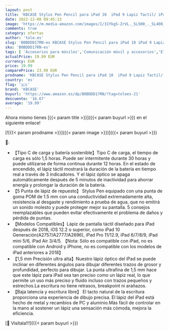 ```yaml
---
layout: post
title: 'KBCASE Stylus Pen Pencil para iPad 10  iPad 9 Lapiz Tactil/ iPad 2018-2022 con Función Detección de Inclinación  con iPad 8/7/6th Gen  iPad Mini 6/5th  iPad Pro 12.9/11  5 Puntas Reemplazables'
date: 2022-12-08 09:45:13
image: 'https://m.media-amazon.com/images/I/31YkgS-ZrVL._SL500_._SL400_.jpg'
comments: true
category: ofertas
author: 'tole.es'
slug: 'B0BDDD17RN-es KBCASE Stylus Pen Pencil para iPad 10 iPad 9 Lapiz Tactil/...'
sku: 'B0BDDD17RN-es'
tags: [ 'Accesorios para móviles','Comunicación móvil y accesorios','Electrónica','Punteros para móviles','ipad','kbcase','🇪🇸', ]
actualPrice: 19.99 EUR
currency: EUR
price: 19.99
comparePrice: 23.99 EUR
prodname: 'KBCASE Stylus Pen Pencil para iPad 10  iPad 9 Lapiz Tactil/ iPad 2018-2022 con Función Detección de Inclinación  con iPad 8/7/6th Gen  iPad Mini 6/5th  iPad Pro 12.9/11  5 Puntas Reemplazables'
country: 'es'
flag: '🇪🇸'
brand: 'KBCASE'
buyurl: 'https://www.amazon.es/dp/B0BDDD17RN/?tag=tolees-21'
descuento: '16.67'
average: '19.99'
---
```


Ahora mismo tienes [{{< param title >}}]({{< param buyurl >}}) en el siguiente enlace!

[![{{< param prodname >}}]({{< param image >}})]({{< param buyurl >}})

🔎:

- 【Tipo C de carga y batería sostenible】Tipo C de carga, el tiempo de carga es sólo 1,5 horas. Puede ser intermitente durante 30 horas y puede utilizarse de forma continua durante 12 horas. En el estado de encendido, el lápiz táctil mostrará la duración de la batería en tiempo real a través de 3 indicadores. Y el lápiz óptico se apaga automáticamente después de 5 minutos de inactividad para ahorrar energía y prolongar la duración de la batería.
- 【5 Punta de lápiz de repuesto】 Stylus Pen equipado con una punta de goma POM de 1.5 mm con una conductividad extremadamente alta, resistencia al desgaste y rendimiento a prueba de agua, que no emitirá un sonido molesto y puede proteger mejor su pantalla. 5 consejos reemplazables que pueden evitar efectivamente el problema de daños y pérdida de puntas.
- 【Modelos Compatibles】Lápiz de pantalla táctil diseñado para iPad después de 2018, iOS 12.2 o superior, como iPad 10 Generación(A2757/A2777/A2696), iPad Pro 11/12.9, iPad 6/7/8/9, iPad mini 5/6, iPad Air 3/4/5. 【Nota: Sólo es compatible con iPad, no es compatible con Android y iPhone, no es compatible con los modelos de iPad anteriores a 2018】
- 【1,5 mm Precisión ultra alta】Nuestro lápiz óptico del iPad se puede inclinar en diferentes ángulos para dibujar diferentes trazos de grosor y profundidad, perfecto para dibujar. La punta ultrafina de 1,5 mm hace que este lápiz para iPad sea tan preciso como un lápiz real, lo que permite un uso más preciso y fluido incluso con trazos pequeños y estrechos.La escritura no tiene retrasos, breakpoint ni arañazos.
- 【Baja latencia y escritura libre】 El tacto natural de la escritura proporciona una experiencia de dibujo precisa. El lápiz del iPad está hecho de metal y recambios de PC y aluminio.Más fácil de controlar en la mano al sostener un lápiz una sensación más cómoda, mejora la eficiencia.

[🛒 Visítala!!!]({{< param buyurl >}})
